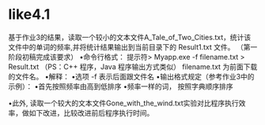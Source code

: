 # like4.1
基于作业3的结果，读取一个较小的文本文件A_Tale_of_Two_Cities.txt，统计该文件中的单词的频率,并将统计结果输出到当前目录下的 Result1.txt 文件。 （第一阶段初稿完成该要求）
•命令行格式： 提示符> Myapp.exe -f filename.txt > Result.txt （PS：C++ 程序，Java 程序输出方式类似） filename.txt 为前面下载的文件名。
•解释： •选项 -f 表示后面跟文件名
•输出格式规定（参考作业3中的示例）： •首先按照频率由高到低排序
•频率一样的词， 按照字典顺序排序


•此外, 读取一个较大的文本文件Gone_with_the_wind.txt实验对比程序执行效率，做如下改进，比较改进前后程序执行时间。
